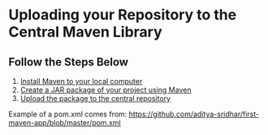 # Uploading your Repository to the Central Maven Library

## Follow the Steps Below
1. [Install Maven to your local computer](google.com)
2. [Create a JAR package of your project using Maven](google.com)
3. [Upload the package to the central repository](google.com)

Example of a pom.xml comes from: https://github.com/aditya-sridhar/first-maven-app/blob/master/pom.xml
